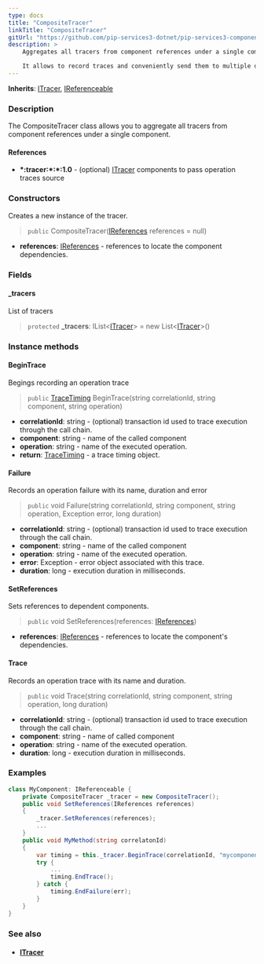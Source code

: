 ```yaml
---
type: docs
title: "CompositeTracer"
linkTitle: "CompositeTracer"
gitUrl: "https://github.com/pip-services3-dotnet/pip-services3-components-dotnet"
description: >
    Aggregates all tracers from component references under a single component.

    It allows to record traces and conveniently send them to multiple destinations. 
---
```


**Inherits**: [ITracer](../itracer), [IReferenceable](../../../commons/refer/ireferenceable)

### Description

The CompositeTracer class allows you to aggregate all tracers from component references under a single component.

#### References

- **\*:tracer:\*:\*:1.0** - (optional) [ITracer](../itracer) components to pass operation traces source

### Constructors
Creates a new instance of the tracer.

> `public` CompositeTracer([IReferences](../../../commons/refer/ireferences) references = null)

- **references**: [IReferences](../../../commons/refer/ireferences) - references to locate the component dependencies.

### Fields

<span class="hide-title-link">

#### _tracers
List of tracers
> `protected` **_tracers**: IList<[ITracer](../itracer)> = new List<[ITracer](../itracer)>()

</span>

### Instance methods

#### BeginTrace
Begings recording an operation trace

> `public` [TraceTiming](../trace_timing) BeginTrace(string correlationId, string component, string operation)

- **correlationId**: string - (optional) transaction id used to trace execution through the call chain.
- **component**: string - name of the called component
- **operation**: string - name of the executed operation.
- **return**: [TraceTiming](../trace_timing) - a trace timing object.


#### Failure
Records an operation failure with its name, duration and error

> `public` void Failure(string correlationId, string component, string operation, Exception error,
long duration)

- **correlationId**: string - (optional) transaction id used to trace execution through the call chain.
- **component**: string - name of the called component
- **operation**: string - name of the executed operation.
- **error**: Exception - error object associated with this trace.
- **duration**: long - execution duration in milliseconds.


#### SetReferences
Sets references to dependent components.

> `public` void SetReferences(references: [IReferences](../../../commons/refer/ireferences))

- **references**: [IReferences](../../../commons/refer/ireferences) - references to locate the component's dependencies.

#### Trace
Records an operation trace with its name and duration.

> `public` void Trace(string correlationId, string component, string operation, long duration)

- **correlationId**: string - (optional) transaction id used to trace execution through the call chain.
- **component**: string - name of called component
- **operation**: string - name of the executed operation.
- **duration**: long - execution duration in milliseconds.

### Examples

```cs
class MyComponent: IReferenceable {
    private CompositeTracer _tracer = new CompositeTracer();
    public void SetReferences(IReferences references)
    {
        _tracer.SetReferences(references);
        ...
    }
    public void MyMethod(string correlatonId)
    {
        var timing = this._tracer.BeginTrace(correlationId, "mycomponent", "mymethod");
        try {
            ...
            timing.EndTrace();
        } catch {
            timing.EndFailure(err);
        }
    }
}
```

### See also
- #### [ITracer](../itracer)
